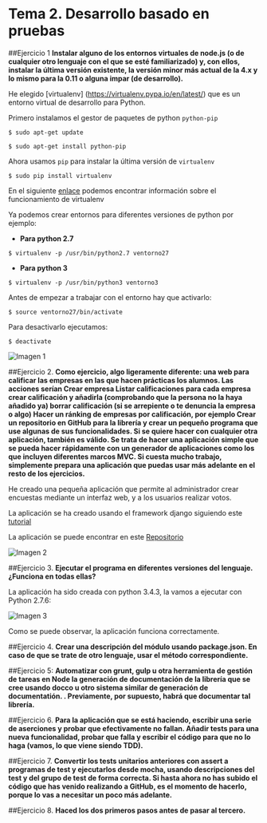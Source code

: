 # Tema 2. Desarrollo basado en pruebas

##Ejercicio 1
**Instalar alguno de los entornos virtuales de node.js (o de cualquier otro lenguaje con el que se esté familiarizado) y, con ellos, instalar la última versión existente, la versión minor más actual de la 4.x y lo mismo para la 0.11 o alguna impar (de desarrollo).**

He elegido [virtualenv] (https://virtualenv.pypa.io/en/latest/) que es un entorno virtual de desarrollo para Python.

Primero instalamos el gestor de paquetes de python ``python-pip``

``$ sudo apt-get update``

``$ sudo apt-get install python-pip``

Ahora usamos ``pip`` para instalar la última versión de ``virtualenv``

``$ sudo pip install virtualenv``

En el siguiente [enlace](http://docs.python-guide.org/en/latest/dev/virtualenvs/) podemos encontrar información sobre el funcionamiento de virtualenv 

Ya podemos crear entornos para diferentes versiones de python por ejemplo:

* **Para python 2.7**

``$ virtualenv -p /usr/bin/python2.7 ventorno27``

* **Para python 3**

``$ virtualenv -p /usr/bin/python3 ventorno3``

Antes de empezar a trabajar con el entorno hay que activarlo:

``$ source ventorno27/bin/activate``

Para desactivarlo ejecutamos:

``$ deactivate``

![Imagen 1](http://i1210.photobucket.com/albums/cc420/mj4ever001/cap1tema2.png)


##Ejercicio 2.
**Como ejercicio, algo ligeramente diferente: una web para calificar las empresas en las que hacen prácticas los alumnos. Las acciones serían Crear empresa Listar calificaciones para cada empresa crear calificación y añadirla (comprobando que la persona no la haya añadido ya) borrar calificación (si se arrepiente o te denuncia la empresa o algo) Hacer un ránking de empresas por calificación, por ejemplo Crear un repositorio en GitHub para la librería y crear un pequeño programa que use algunas de sus funcionalidades. Si se quiere hacer con cualquier otra aplicación, también es válido. Se trata de hacer una aplicación simple que se pueda hacer rápidamente con un generador de aplicaciones como los que incluyen diferentes marcos MVC. Si cuesta mucho trabajo, simplemente prepara una aplicación que puedas usar más adelante en el resto de los ejercicios.**

He creado una pequeña aplicación que permite al administrador crear encuestas mediante un interfaz web, y a los usuarios realizar votos.

La aplicación se ha creado usando el framework django siguiendo este [tutorial](https://docs.djangoproject.com/en/1.10/intro/tutorial01/)

La aplicación se puede encontrar en este [Repositorio](https://github.com/Mustapha90/AppEncuestas)

![Imagen 2](http://i1210.photobucket.com/albums/cc420/mj4ever001/appencuestas.png)


##Ejercicio 3.
**Ejecutar el programa en diferentes versiones del lenguaje. ¿Funciona en todas ellas?**

La aplicación ha sido creada con python 3.4.3, la vamos a ejecutar con Python 2.7.6:

![Imagen 3](http://i1210.photobucket.com/albums/cc420/mj4ever001/imagen3.png)

Como se puede observar, la aplicación funciona correctamente.

##Ejercicio 4.
**Crear una descripción del módulo usando package.json. En caso de que se trate de otro lenguaje, usar el método correspondiente.**



##Ejercicio 5:
**Automatizar con grunt, gulp u otra herramienta de gestión de tareas en Node la generación de documentación de la librería que se cree usando docco u otro sistema similar de generación de documentatión. . Previamente, por supuesto, habrá que documentar tal librería.**

##Ejercicio 6.
**Para la aplicación que se está haciendo, escribir una serie de aserciones y probar que efectivamente no fallan. Añadir tests para una nueva funcionalidad, probar que falla y escribir el código para que no lo haga (vamos, lo que viene siendo TDD).**


##Ejercicio 7.
**Convertir los tests unitarios anteriores con assert a programas de test y ejecutarlos desde mocha, usando descripciones del test y del grupo de test de forma correcta. Si hasta ahora no has subido el código que has venido realizando a GitHub, es el momento de hacerlo, porque lo vas a necesitar un poco más adelante.**


##Ejercicio 8.
**Haced los dos primeros pasos antes de pasar al tercero.**


